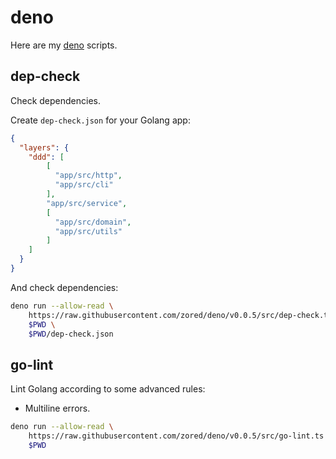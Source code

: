 # deno
Here are my [deno](https://deno.land/) scripts.

## dep-check
Check dependencies.

Create `dep-check.json` for your Golang app:
```json
{
  "layers": {
  	"ddd": [
	    [
	      "app/src/http",
	      "app/src/cli"
	    ],
	    "app/src/service",
	    [
	      "app/src/domain",
	      "app/src/utils"
	    ]
	]
  }
}
```

And check dependencies:
```sh
deno run --allow-read \
	https://raw.githubusercontent.com/zored/deno/v0.0.5/src/dep-check.ts \
	$PWD \
	$PWD/dep-check.json
```

## go-lint
Lint Golang according to some advanced rules:
- Multiline errors.

```sh
deno run --allow-read \
	https://raw.githubusercontent.com/zored/deno/v0.0.5/src/go-lint.ts \
	$PWD
```
